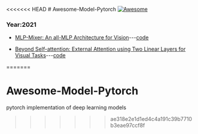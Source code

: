 <<<<<<< HEAD
﻿# Awesome-Model-Pytorch [![Awesome](https://cdn.rawgit.com/sindresorhus/awesome/d7305f38d29fed78fa85652e3a63e154dd8e8829/media/badge.svg)](https://github.com/sindresorhus/awesome)



### Year:2021

* [MLP-Mixer: An all-MLP Architecture for Vision](https://arxiv.org/pdf/2105.01601.pdf)---[code](https://github.com/xmu-xiaoma666/MLP-Mixer-pytorch)

* [Beyond Self-attention: External Attention using Two Linear Layers for Visual Tasks](https://arxiv.org/abs/2105.02358)---[code](https://github.com/xmu-xiaoma666/External-Attention-pytorch)

=======
# Awesome-Model-Pytorch
pytorch implementation of deep learning models
>>>>>>> ae318e2e1d1ed4c4a191c39b7710b3eae97ccf8f
